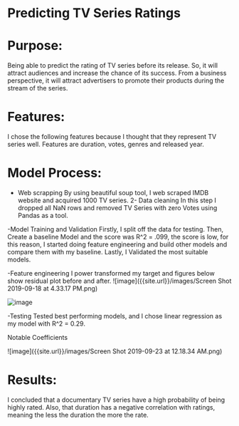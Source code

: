 


# Predicting TV Series Ratings

# Purpose:
Being able to predict the rating of TV series before its release. So, it will attract audiences and increase the chance of its  success. From a business perspective, it will attract advertisers to promote their products during the stream of the series.

# Features:

I chose the following features because I thought that they represent TV series well. Features are duration, votes, genres and released year.

# Model Process:

- Web scrapping 
By using beautiful soup tool, I web scraped IMDB website and acquired 1000 TV series.
2- Data cleaning
In this step I dropped all NaN  rows and removed TV Series with  zero  Votes using Pandas as a tool.
 
-Model Training and Validation
Firstly, I split off the data for testing. Then, Create a baseline Model and the score was R^2 = .099, the score is low, for this reason, I started doing feature engineering and build other models and compare them with my baseline. Lastly, I Validated the most suitable models.

 -Feature engineering 
I power transformed my target and figures below show residual plot before and after.
![image]({{site.url}}/images/Screen Shot 2019-09-18 at 4.33.17 PM.png)

![image]({{site.url}}/images/download-1.png)

-Testing 
Tested best performing models, and I chose linear regression as my model with  R^2 = 0.29. 


Notable Coefficients

![image]({{site.url}}/images/Screen Shot 2019-09-23 at 12.18.34 AM.png)
# Results:
I concluded that a documentary TV series have a high probability of being highly rated. Also, that duration has a negative correlation with ratings, meaning the less the duration the more the rate.

